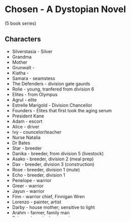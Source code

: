 # Chosen - A Dystopian Novel

(5 book series)

## Characters

* Silverstasia - Silver
* Grandma
* Mother
* Grunwalt - 
* Kiatha - 
* Samara - seamstess
* The Defenders - division gate gaurds
* Rolie - young, tranfered from division 6
* Elites - from Olympus
* Agrul - elite
* Estrelle Marigold - Division Chancellor 
* Founders - Elites that first took the aging serum
* President Kane
* Adam - escort
* Alice - driver
* Ivy - councelor/teacher
* Nurse Natalia
* Dr Bates
* Star - breeder
* Danika - breeder, from division 5 (livestock)
* Asako - breeder, division 2 (meal prep)
* Dax - breeder, division 3 (construction)
* Rose - breeder,  division 1 (mute)
* Echo - breeder,  division 1
* Penelope - warrior
* Greer - warrior
* Jayun - warrior
* Finn - warrior chief, Finnigan Wren
* Lorenzo - painter, artist
* Darby -  house mother; sensitive to light
* Arahm - farmer, family man
* Reina - champion's general
* Lyla - twins (friends with Tia)
* Lyson - twins
* Sadie - warrior/champion
* Tray - warrior/champion
* Elijah - boat guy
* Elias Gray - leader of Fort Denton
* Jared - brother to Elias
* Sofia - Elias sister?
* Alvan - facilitator
* Mia - 
* Vivian - gardener
* Hudson - undergrounder
* James - rover driver
* Adu - rover
* Westin - rover
* Emma - rover
* Colton - rover
* Sierra - rover
* Logan Clark - burning house guy; wife Annie, Greta, Farley, Haley
* Sarmina - Lockridge doctor
* Ari - Lockridge
* Krampus - 
* Samesh - machine gunner (dead)
* Nestor - machine gunner leader
* Tip - big male warrior
* Lisha - small female warrior

## Vocabulary

* decagon - 10 sided plane
* katana - samurai sword

## Places

* Lutum - where the divisions are
* Olympus
* Division 9 - original home
* Death valley
* Ortus - warrior village
* Fort Denton - undergrounders
* Lockridge

4 stars

###### dpw | 2024-09-06
